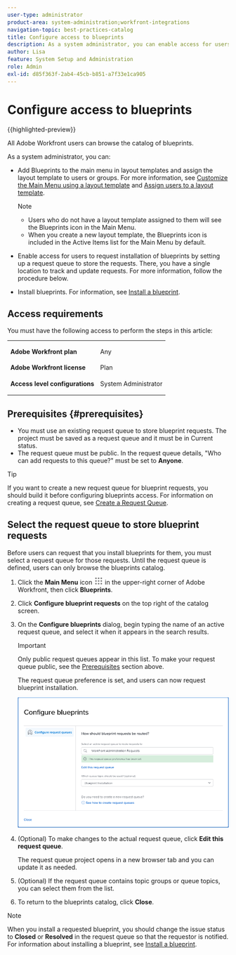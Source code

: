```yaml
---
user-type: administrator
product-area: system-administration;workfront-integrations
navigation-topic: best-practices-catalog
title: Configure access to blueprints
description: As a system administrator, you can enable access for users to request installation of blueprints by setting up a request queue to store the requests. There, you have a single location to track and update requests.
author: Lisa
feature: System Setup and Administration
role: Admin
exl-id: d85f363f-2ab4-45cb-b851-a7f33e1ca905
---
```

# Configure access to blueprints

{{highlighted-preview}}

All Adobe Workfront users can browse the catalog of blueprints.

As a system administrator, you can:

* <span class="preview">Add Blueprints to the main menu in layout templates and assign the layout template to users or groups. For more information, see [Customize the Main Menu using a layout template](/help/quicksilver/administration-and-setup/customize-workfront/use-layout-templates/customize-main-menu.md) and [Assign users to a layout template](/help/quicksilver/administration-and-setup/customize-workfront/use-layout-templates/assign-users-to-layout-template.md).</span>

  >[!NOTE]
  >
  >* <span class="preview">Users who do not have a layout template assigned to them will see the Blueprints icon in the Main Menu.</span>
  >* <span class="preview">When you create a new layout template, the Blueprints icon is included in the Active Items list for the Main Menu by default.</span>

* Enable access for users to request installation of blueprints by setting up a request queue to store the requests. There, you have a single location to track and update requests. For more information, follow the procedure below.
* Install blueprints. For information, see [Install a blueprint](../../administration-and-setup/blueprints/blueprints-install.md).

## Access requirements

You must have the following access to perform the steps in this article:

<table style="table-layout:auto"> 
 <col> 
 <col> 
 <tbody> 
  <tr> 
   <td role="rowheader"><strong>Adobe Workfront plan</strong></td> 
   <td> <p> Any</p> </td> 
  </tr> 
  <tr> 
   <td role="rowheader"><strong>Adobe Workfront license</strong></td> 
   <td>Plan</td> 
  </tr> 
  <tr> 
   <td role="rowheader"><strong>Access level configurations</strong></td> 
   <td> <p>System Administrator</p> </td> 
  </tr> 
 </tbody> 
</table>

## Prerequisites {#prerequisites}

* You must use an existing request queue to store blueprint requests. The project must be saved as a request queue and it must be in Current status.
* The request queue must be public. In the request queue details, "Who can add requests to this queue?" must be set to **Anyone**.

>[!TIP]
>
>If you want to create a new request queue for blueprint requests, you should build it before configuring blueprints access. For information on creating a request queue, see [Create a Request Queue](../../manage-work/requests/create-and-manage-request-queues/create-request-queue.md).

## Select the request queue to store blueprint requests

Before users can request that you install blueprints for them, you must select a request queue for those requests. Until the request queue is defined, users can only browse the blueprints catalog.

1. Click the **Main Menu** icon ![](assets/main-menu-icon.png) in the upper-right corner of Adobe Workfront, then click **Blueprints**.
1. Click **Configure blueprint requests** on the top right of the catalog screen.

   <!--
   <li value="3" data-mc-conditions="QuicksilverOrClassic.Draft mode"> <p>In the <strong>Configure blueprints</strong> dialog, ensure that the <strong>Configure request queues</strong> tab is selected.</p> </li>
   -->

1. On the **Configure blueprints** dialog, begin typing the name of an active request queue, and select it when it appears in the search results.

   >[!IMPORTANT]
   >
   >Only public request queues appear in this list. To make your request queue public, see the [Prerequisites](#prerequisites) section above.

   The request queue preference is set, and users can now request blueprint installation.

   ![Configure request queue](assets/Blueprints_access_setup_request_queue.png)

1. (Optional) To make changes to the actual request queue, click **Edit this request queue**.

   The request queue project opens in a new browser tab and you can update it as needed.

1. (Optional) If the request queue contains topic groups or queue topics, you can select them from the list.
1. To return to the blueprints catalog, click **Close**.

>[!NOTE]
>
>When you install a requested blueprint, you should change the issue status to **Closed** or **Resolved** in the request queue so that the requestor is notified. For information about installing a blueprint, see [Install a blueprint](../../administration-and-setup/blueprints/blueprints-install.md).
